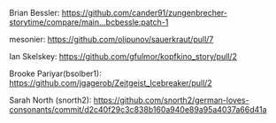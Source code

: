 Brian Bessler: 
https://github.com/cander91/zungenbrecher-storytime/compare/main...bcbessle:patch-1

mesonier: 
https://github.com/olipunov/sauerkraut/pull/7

Ian Skelskey:
https://github.com/gfulmor/kopfkino_story/pull/2

Brooke Pariyar(bsolber1):
https://github.com/jgagerob/Zeitgeist_Icebreaker/pull/2

Sarah North (snorth2):
https://github.com/snorth2/german-loves-consonants/commit/d2c40f29c3c838b160a940e89a95a4037a66d41a


